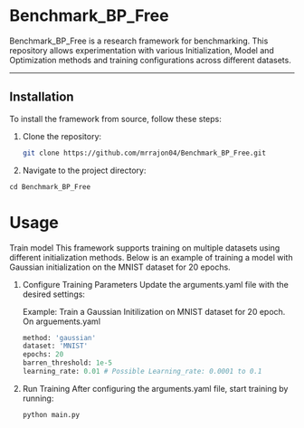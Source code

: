 # Benchmark_BP_Free

Benchmark_BP_Free is a research framework for benchmarking. This repository allows experimentation with various Initialization, Model and Optimization methods and training configurations across different datasets.

---

## Installation

To install the framework from source, follow these steps:

1. Clone the repository:
   
   ```bash
   git clone https://github.com/mrrajon04/Benchmark_BP_Free.git
3. Navigate to the project directory:
```
cd Benchmark_BP_Free
```
# Usage
Train model
This framework supports training on multiple datasets using different initialization methods. Below is an example of training a model with Gaussian initialization on the MNIST dataset for 20 epochs.

1. Configure Training Parameters
Update the arguments.yaml file with the desired settings:


    Example: Train a Gaussian Initilization on MNIST dataset for 20 epoch.
   On arguements.yaml
    ```python
    method: 'gaussian'
    dataset: 'MNIST'
    epochs: 20
    barren_threshold: 1e-5
    learning_rate: 0.01 # Possible Learning_rate: 0.0001 to 0.1
    ```
2. Run Training
   After configuring the arguments.yaml file, start training by running:


   ```
   python main.py
